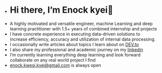 -  # Hi there, I’m Enock kyei👋
- A highly motivated and versatile engineer, machine Learning and deep learning practitioner with 1.5+ years of combined internship and projects   
- I have concrete experience in executing data-driven solutions to increase efficiency, accuracy and utilization of internal data processing. 
- I occasionally write articles about topics I learn about on [DEV.to](https://dev.to/kekyei)
- I also share my professional and academic journey on my [linkedin](https://www.linkedin.com/in/enock-kyei/)
- I’m currently learning everything deep learning and look forward collaborate on any real world project I find
- enock.kwesi.kyei@gmail.com is always open

<!---
Kekyei/Kekyei is a ✨ special ✨ repository because its `README.md` (this file) appears on your GitHub profile.
You can click the Preview link to take a look at your changes.
--->
